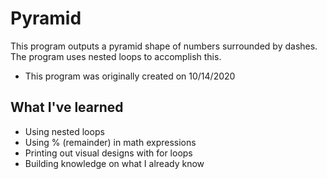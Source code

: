 # Pyramid

This program outputs a pyramid shape of numbers surrounded by dashes. The program uses nested loops to accomplish this.
* This program was originally created on 10/14/2020

## What I've learned
* Using nested loops
* Using % (remainder) in math expressions
* Printing out visual designs with for loops
* Building knowledge on what I already know
